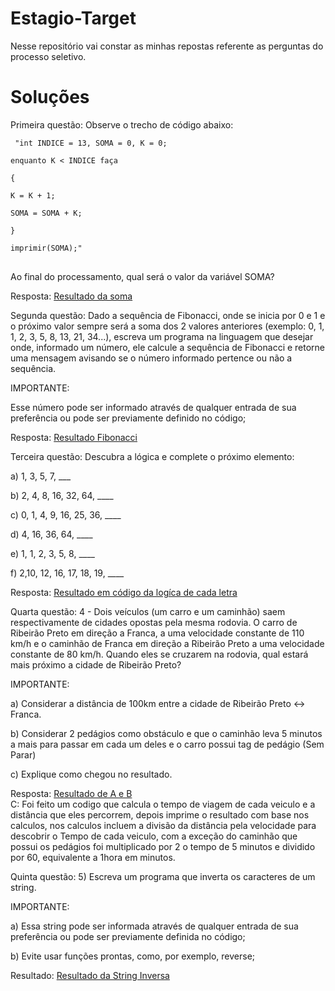 # Estagio-Target
Nesse repositório vai constar as minhas repostas referente as perguntas do processo seletivo.

# Soluções

Primeira questão:
 Observe o trecho de código abaixo:
 
 <pre class ="notranslate">
<code> "int INDICE = 13, SOMA = 0, K = 0;

enquanto K < INDICE faça

{

K = K + 1;

SOMA = SOMA + K;

}

imprimir(SOMA);"  </code>
  </pre>  
Ao final do processamento, qual será o valor da variável SOMA?
  
Resposta: <a href ="https://github.com/Ryangsl/Estagio-Target/blob/main/resultado-soma.py"> Resultado da soma </a>
  
Segunda questão:
   Dado a sequência de Fibonacci, onde se inicia por 0 e 1 e o próximo valor sempre será a soma dos 2 valores anteriores (exemplo: 0, 1, 1, 2, 3, 5, 8, 13, 21, 34...), escreva um programa na linguagem que desejar onde, informado um número, ele calcule a sequência de Fibonacci e retorne uma mensagem avisando se o número informado pertence ou não a sequência.



IMPORTANTE:

Esse número pode ser informado através de qualquer entrada de sua preferência ou pode ser previamente definido no código;
 
 Resposta: <a href ="https://github.com/Ryangsl/Estagio-Target/blob/main/Resultado%20Fibonacci.py"> Resultado Fibonacci <a/>
 
 Terceira questão:
 Descubra a lógica e complete o próximo elemento:



a) 1, 3, 5, 7, ___

b) 2, 4, 8, 16, 32, 64, ____

c) 0, 1, 4, 9, 16, 25, 36, ____

d) 4, 16, 36, 64, ____

e) 1, 1, 2, 3, 5, 8, ____

f) 2,10, 12, 16, 17, 18, 19, ____

 Resposta: <a href= "https://github.com/Ryangsl/Estagio-Target/blob/862b4fd73b2adac0da569988abc810802919cae9/Resultado%20l%C3%B3gica.py"> Resultado em código da logíca de cada letra </a>
 
 Quarta questão: 
 4 - Dois veículos (um carro e um caminhão) saem respectivamente de cidades opostas pela mesma rodovia. O carro de Ribeirão Preto em direção a Franca, a uma velocidade constante de 110 km/h e o caminhão de Franca em direção a Ribeirão Preto a uma velocidade constante de 80 km/h. Quando eles se cruzarem na rodovia, qual estará mais próximo a cidade de Ribeirão Preto?



IMPORTANTE:

a) Considerar a distância de 100km entre a cidade de Ribeirão Preto <-> Franca.

b) Considerar 2 pedágios como obstáculo e que o caminhão leva 5 minutos a mais para passar em cada um deles e o carro possui tag de pedágio (Sem Parar)

c) Explique como chegou no resultado.
 
 Resposta: <a href= "https://github.com/Ryangsl/Estagio-Target/blob/862b4fd73b2adac0da569988abc810802919cae9/Resultado%20Carro%20e%20Caminhao.py"> Resultado de A e B </a> <br>
 C: Foi feito um codigo que calcula o tempo de viagem de cada veiculo e a distância que eles percorrem, depois imprime o resultado com base nos calculos, nos calculos incluem a divisão da distância pela velocidade para descobrir o Tempo de cada veiculo, com a exceção do caminhão que possui os pedágios foi multiplicado por 2 o tempo de 5 minutos e dividido por 60, equivalente a 1hora em minutos.

Quinta questão:
 5) Escreva um programa que inverta os caracteres de um string.



IMPORTANTE:

a) Essa string pode ser informada através de qualquer entrada de sua preferência ou pode ser previamente definida no código;

b) Evite usar funções prontas, como, por exemplo, reverse;
 
 Resultado: <a href= "https://github.com/Ryangsl/Estagio-Target/blob/862b4fd73b2adac0da569988abc810802919cae9/Resultado%20Inverter%20String.py"> Resultado da String Inversa </a>
